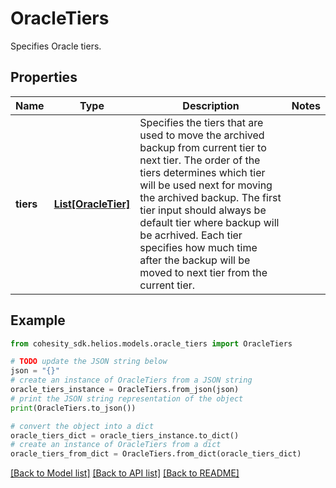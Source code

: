 # OracleTiers

Specifies Oracle tiers.

## Properties

Name | Type | Description | Notes
------------ | ------------- | ------------- | -------------
**tiers** | [**List[OracleTier]**](OracleTier.md) | Specifies the tiers that are used to move the archived backup from current tier to next tier. The order of the tiers determines which tier will be used next for moving the archived backup. The first tier input should always be default tier where backup will be acrhived. Each tier specifies how much time after the backup will be moved to next tier from the current tier. | 

## Example

```python
from cohesity_sdk.helios.models.oracle_tiers import OracleTiers

# TODO update the JSON string below
json = "{}"
# create an instance of OracleTiers from a JSON string
oracle_tiers_instance = OracleTiers.from_json(json)
# print the JSON string representation of the object
print(OracleTiers.to_json())

# convert the object into a dict
oracle_tiers_dict = oracle_tiers_instance.to_dict()
# create an instance of OracleTiers from a dict
oracle_tiers_from_dict = OracleTiers.from_dict(oracle_tiers_dict)
```
[[Back to Model list]](../README.md#documentation-for-models) [[Back to API list]](../README.md#documentation-for-api-endpoints) [[Back to README]](../README.md)


